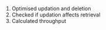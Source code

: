 1. Optimised updation and deletion
2. Checked if updation affects retrieval
3. Calculated throughput
